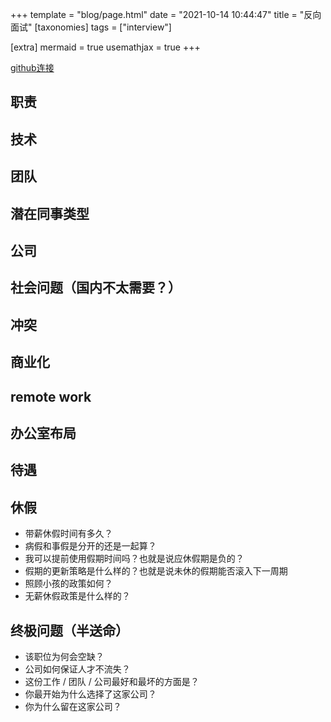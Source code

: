 +++
template = "blog/page.html"
date = "2021-10-14 10:44:47"
title = "反向面试"
[taxonomies]
tags = ["interview"]

[extra]
mermaid = true
usemathjax = true
+++
<!--
mermaid example:
<div class="mermaid">
    mermaid program
</div>
-->

[github连接](https://github.com/yifeikong/reverse-interview-zh)

## 职责

## 技术

## 团队

## 潜在同事类型

## 公司

## 社会问题（国内不太需要？）

## 冲突

## 商业化

## remote work

## 办公室布局

## 待遇

## 休假

- 带薪休假时间有多久？
- 病假和事假是分开的还是一起算？
- 我可以提前使用假期时间吗？也就是说应休假期是负的？
- 假期的更新策略是什么样的？也就是说未休的假期能否滚入下一周期
- 照顾小孩的政策如何？
- 无薪休假政策是什么样的？
<!-- - 学术性休假政策是怎么样的？ -->

## 终极问题（半送命）

- 该职位为何会空缺？
- 公司如何保证人才不流失？
- 这份工作 / 团队 / 公司最好和最坏的方面是？
- 你最开始为什么选择了这家公司？
- 你为什么留在这家公司？